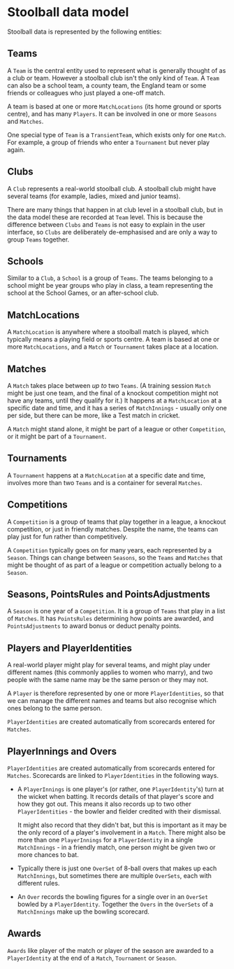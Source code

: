 # Stoolball data model

Stoolball data is represented by the following entities:

## Teams

A `Team` is the central entity used to represent what is generally thought of as a club or team. However a stoolball club isn't the only kind of `Team`. A `Team` can also be a school team, a county team, the England team or some friends or colleagues who just played a one-off match.

A team is based at one or more `MatchLocations` (its home ground or sports centre), and has many `Players`. It can be involved in one or more `Seasons` and `Matches`.

One special type of `Team` is a `TransientTeam`, which exists only for one `Match`. For example, a group of friends who enter a `Tournament` but never play again.

## Clubs

A `Club` represents a real-world stoolball club. A stoolball club might have several teams (for example, ladies, mixed and junior teams).

There are many things that happen in at club level in a stoolball club, but in the data model these are recorded at `Team` level. This is because the difference between `Clubs` and `Teams` is not easy to explain in the user interface, so `Clubs` are deliberately de-emphasised and are only a way to group `Teams` together.

## Schools

Similar to a `Club`, a `School` is a group of `Teams`. The teams belonging to a school might be year groups who play in class, a team representing the school at the School Games, or an after-school club.

## MatchLocations

A `MatchLocation` is anywhere where a stoolball match is played, which typically means a playing field or sports centre. A team is based at one or more `MatchLocations`, and a `Match` or `Tournament` takes place at a location.

## Matches

A `Match` takes place between _up to_ two `Teams`. (A training session `Match` might be just one team, and the final of a knockout competition might not have any teams, until they qualify for it.) It happens at a `MatchLocation` at a specific date and time, and it has a series of `MatchInnings` - usually only one per side, but there can be more, like a Test match in cricket.

A `Match` might stand alone, it might be part of a league or other `Competition`, or it might be part of a `Tournament`.

## Tournaments

A `Tournament` happens at a `MatchLocation` at a specific date and time, involves more than two `Teams` and is a container for several `Matches`.

## Competitions

A `Competition` is a group of teams that play together in a league, a knockout competition, or just in friendly matches. Despite the name, the teams can play just for fun rather than competitively.

A `Competition` typically goes on for many years, each represented by a `Season`. Things can change between `Seasons`, so the `Teams` and `Matches` that might be thought of as part of a league or competition actually belong to a `Season`.

## Seasons, PointsRules and PointsAdjustments

A `Season` is one year of a `Competition`. It is a group of `Teams` that play in a list of `Matches`. It has `PointsRules` determining how points are awarded, and `PointsAdjustments` to award bonus or deduct penalty points.

## Players and PlayerIdentities

A real-world player might play for several teams, and might play under different names (this commonly applies to women who marry), and two people with the same name may be the same person or they may not.

A `Player` is therefore represented by one or more `PlayerIdentities`, so that we can manage the different names and teams but also recognise which ones belong to the same person.

`PlayerIdentities` are created automatically from scorecards entered for `Matches`.

## PlayerInnings and Overs

`PlayerIdentities` are created automatically from scorecards entered for `Matches`. Scorecards are linked to `PlayerIdentities` in the following ways.

- A `PlayerInnings` is one player's (or rather, one `PlayerIdentity`'s) turn at the wicket when batting. It records details of that player's score and how they got out. This means it also records up to two other `PlayerIdentities` - the bowler and fielder credited with their dismissal.

  It might also record that they didn't bat, but this is important as it may be the only record of a player's involvement in a `Match`. There might also be more than one `PlayerInnings` for a `PlayerIdentity` in a single `MatchInnings` - in a friendly match, one person might be given two or more chances to bat.

- Typically there is just one `OverSet` of 8-ball overs that makes up each `MatchInnings`, but sometimes there are multiple `OverSets`, each with different rules.

- An `Over` records the bowling figures for a single over in an `OverSet` bowled by a `PlayerIdentity`. Together the `Overs` in the `OverSets` of a `MatchInnings` make up the bowling scorecard.

## Awards

`Awards` like player of the match or player of the season are awarded to a `PlayerIdentity` at the end of a `Match`, `Tournament` or `Season`.

